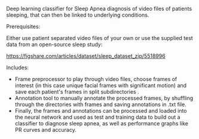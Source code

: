 Deep learning classifier for Sleep Apnea diagnosis of video files of patients sleeping, that can then be linked to underlying conditions.


Prerequisites:

Either use patient separated video files of your own or use the supplied test data from an open-source sleep study:

https://figshare.com/articles/dataset/sleep_dataset_zip/5518996




Includes:

- Frame preprocessor to play through video files, choose frames of interest (in this case unique facial  frames with significant motion) and save each patient's frames in split subdirectories .
- Annotation tool to manually annotate the processed frames, by shuffling through the directories with frames and saving annotations in .txt file.
- Finally, the frames and annotations can be processed and loaded into the neural network and used as test and training data to build out a classifier to diagnose sleep apnea, as well as performance graphs like PR curves and accuracy.

